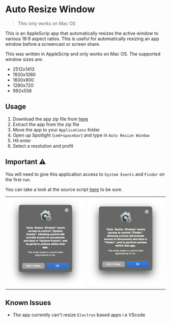 # Auto Resize Window
> This only works on Mac OS

This is an AppleScrip app that automatically resizes the active window to various 16:9 aspect ratios. This is useful for automatically resizing an app window before a screencast or screen share.

This was written in AppleScrip and only works on Mac OS. The supported window sizes are:
* 2512x1413 
* 1920x1080 
* 1600x900 
* 1280x720 
* 992x558

## Usage
1. Download the app zip file from [here](https://github.com/cokoghenun/auto-resize-window/raw/main/Auto%20Resize%20Window.zip)
1. Extract the app from the zip file
1. Move the app to your `Applications` folder
1. Open up Spotlight (`cmd+spacebar`) and type in `Auto Resize Window`
1. Hit enter
1. Select a resolution and profit

## Important ⚠️
You will need to give this application access to `System Events` and `Finder` on the first run.

You can take a look at the source script [here](src/scrpt.scpt) to be sure.

| | |
|:-------------------------:|:-------------------------:|
|![Permission one](src/images/System%20Events.png)|![Permission two](src/images/Finder.png)|

## Known Issues
* The app currently can't resize `Electron` based apps i.e VScode